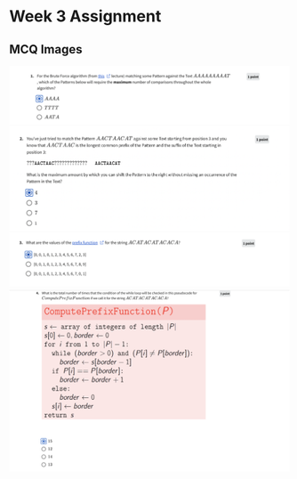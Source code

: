 # Week 3 Assignment
## MCQ Images

![MCQ 1](img/Exact%20Pattern%20Matching%20week%203%20Q1.png)
![MCQ 2](img/Exact%20Pattern%20Matching%20week%203%20Q2.png)
![MCQ 3](img/Exact%20Pattern%20Matching%20week%203%20Q3.png)
![MCQ 4](img/Exact%20Pattern%20Matching%20week%203%20Q4.png)